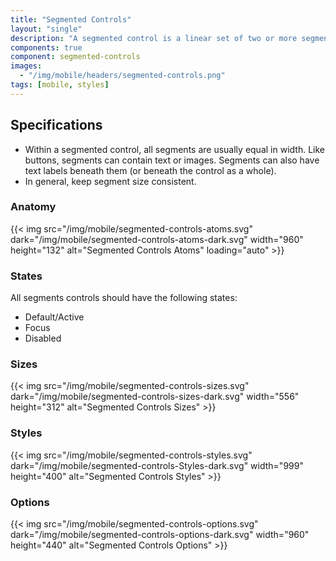 ```yaml
---
title: "Segmented Controls"
layout: "single"
description: "A segmented control is a linear set of two or more segments, each of which functions as a button."
components: true
component: segmented-controls
images:
  - "/img/mobile/headers/segmented-controls.png"
tags: [mobile, styles]
---
```


## Specifications

- Within a segmented control, all segments are usually equal in width. Like buttons, segments can contain text or images. Segments can also have text labels beneath them (or beneath the control as a whole).
- In general, keep segment size consistent.

### Anatomy

{{< img src="/img/mobile/segmented-controls-atoms.svg" dark="/img/mobile/segmented-controls-atoms-dark.svg" width="960" height="132" alt="Segmented Controls Atoms" loading="auto" >}}

### States

All segments controls should have the following states:

- Default/Active
- Focus
- Disabled

### Sizes

{{< img src="/img/mobile/segmented-controls-sizes.svg" dark="/img/mobile/segmented-controls-sizes-dark.svg" width="556" height="312" alt="Segmented Controls Sizes" >}}

### Styles

{{< img src="/img/mobile/segmented-controls-styles.svg" dark="/img/mobile/segmented-controls-Styles-dark.svg" width="999" height="400" alt="Segmented Controls Styles" >}}

### Options

{{< img src="/img/mobile/segmented-controls-options.svg" dark="/img/mobile/segmented-controls-options-dark.svg" width="960" height="440" alt="Segmented Controls Options" >}}



